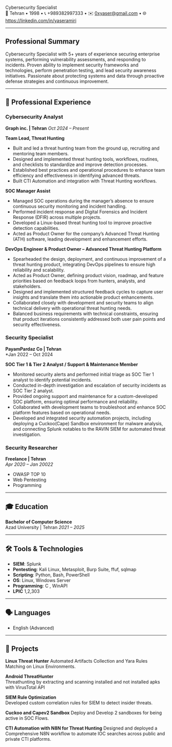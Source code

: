 
Cybersecurity Specialist  
📍 Tehran  • 1998 • 📞 +989382997333 • ✉️ 0xyaser@gmail.com • 🌐 https://linkedin.com/in/yaseramiri 

---

## Professional Summary

Cybersecurity Specialist with 5+ years of experience securing enterprise systems, performing vulnerability assessments, and responding to incidents. Proven ability to implement security frameworks and technologies, perform penetration testing, and lead security awareness initiatives. Passionate about protecting systems and data through proactive defense strategies and continuous improvement.

---

## 💼 Professional Experience

### **Cybersecurity Analyst**  
**Graph inc. | Tehran**
*Oct 2024 – Present*


**Team Lead, Threat Hunting**

- Built and led a threat hunting team from the ground up, recruiting and mentoring team members.
- Designed and implemented threat hunting tools, workflows, routines, and checklists to standardize and improve detection processes.
- Established best practices and operational procedures to enhance team efficiency and effectiveness in identifying advanced threats.
- Built CTI Automation and integration with Threat Hunting workflows.


**SOC Manager Assist**

- Managed SOC operations during the manager’s absence to ensure continuous security monitoring and incident handling.
- Performed incident response and Digital Forensics and Incident Response (DFIR) across multiple projects.
- Developed a Linux-based threat hunting tool to improve proactive detection capabilities.
- Acted as Product Owner for the company’s Advanced Threat Hunting (ATH) software, leading development and enhancement efforts.


**DevOps Engineer & Product Owner – Advanced Threat Hunting Platform**

- Spearheaded the design, deployment, and continuous improvement of a threat hunting product, integrating DevOps pipelines to ensure high reliability and scalability.
- Acted as Product Owner, defining product vision, roadmap, and feature priorities based on feedback loops from hunters, analysts, and stakeholders.
- Designed and implemented structured feedback cycles to capture user insights and translate them into actionable product enhancements.
- Collaborated closely with development and security teams to align technical delivery with operational threat hunting needs.
- Balanced business requirements with technical constraints, ensuring that product iterations consistently addressed both user pain points and security effectiveness.


### **Security Specialist**  
**PayamPardaz Co | Tehran**  
*Jan 2022 – Oct 2024

**SOC Tier 1 & Tier 2 Analyst / Support & Maintenance Member**

- Monitored security alerts and performed initial triage as SOC Tier 1 analyst to identify potential incidents.
- Conducted in-depth investigation and escalation of security incidents as SOC Tier 2 analyst.
- Provided ongoing support and maintenance for a custom-developed SOC platform, ensuring optimal performance and reliability.
- Collaborated with development teams to troubleshoot and enhance SOC platform features based on operational needs.
- Developed and integrated security automation projects, including deploying a Cuckoo(Cape) Sandbox environment for malware analysis, and connecting Splunk notables to the RAVIN SIEM for automated threat investigation.

### **Security Researcher**
**Freelance | Tehran**  
*Apr 2020 – Jan 20022*
- OWASP TOP 10
- Web Pentesting
- Programming

---

## 🎓 Education

**Bachelor of Computer Science**  
Azad University | Tehran 
*2021 – 2025*

---

## 🛠️ Tools & Technologies
- **SIEM**: Splunk
- **Pentesting**: Kali Linux, Metasploit, Burp Suite, ffuf, sqlmap
- **Scripting**: Python, Bash, PowerShell  
- **OS**: Linux, Windows Server
- **Programming**: C , WinAPI
- **LPIC** 1,2,303

---

## 🗣️ Languages
- English (Advanced)  

---

## 📂 Projects 

**Linux Threat Hunter**
Automated Artifacts Collection and Yara Rules Matching on Linux Environments.

**Android ThreatHunter**  
Threathunting by extracting and scanning installed and not installed apks with VirusTotal API


**SIEM Rule Optimization**  
Developed custom correlation rules for SIEM to detect insider threats.

**Cuckoo and Capev2 Sandbox**
Deploy and Develop 2 sandboxes for being active in SOC Flows.


**CTI Automation with N8N for Threat Hunting**
Designed and deployed a Comprehensive N8N workflow to automate IOC searches across public and private CTI platforms.

